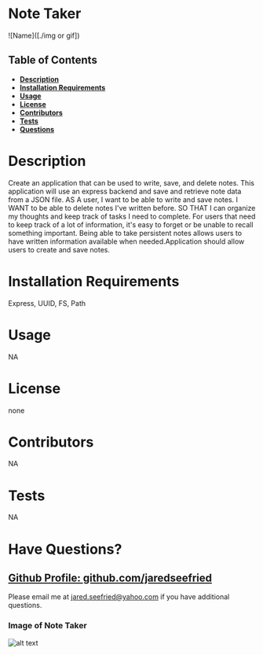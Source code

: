 # Note Taker

![Name]([./img or gif])

## Table of Contents

  * **[Description](#Description)**  
  * **[Installation Requirements](#Installation-Requirements)**  
  * **[Usage](#Usage)**  
  * **[License](#License)**    
  * **[Contributors](#Contributors)**  
  * **[Tests](#Tests)**  
  * **[Questions](#Questions)** 

# Description

Create an application that can be used to write, save, and delete notes. This application will use an express backend and save and retrieve note data from a JSON file. AS A user, I want to be able to write and save notes. I WANT to be able to delete notes I've written before. SO THAT I can organize my thoughts and keep track of tasks I need to complete. For users that need to keep track of a lot of information, it's easy to forget or be unable to recall something important. Being able to take persistent notes allows users to have written information available when needed.Application should allow users to create and save notes.

# Installation Requirements

Express, UUID, FS, Path

# Usage

NA

# License 

none

# Contributors

NA

# Tests

NA

# Have Questions?

## [Github Profile: github.com/jaredseefried](https://github.com/jaredseefried "Title")

Please email me at jared.seefried@yahoo.com if you have additional questions. 

### Image of Note Taker
![alt text](./)